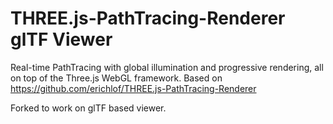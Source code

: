 # THREE.js-PathTracing-Renderer glTF Viewer
Real-time PathTracing with global illumination and progressive rendering, all on top of the Three.js WebGL framework.
Based on https://github.com/erichlof/THREE.js-PathTracing-Renderer

Forked to work on glTF based viewer.